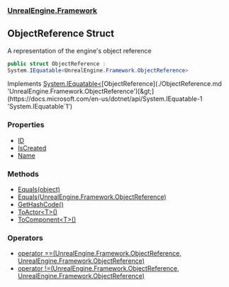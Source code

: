 ### [UnrealEngine.Framework](./UnrealEngine-Framework.md 'UnrealEngine.Framework')
## ObjectReference Struct
A representation of the engine's object reference  
```csharp
public struct ObjectReference :
System.IEquatable<UnrealEngine.Framework.ObjectReference>
```
Implements [System.IEquatable&lt;](https://docs.microsoft.com/en-us/dotnet/api/System.IEquatable-1 'System.IEquatable`1')[ObjectReference](./ObjectReference.md 'UnrealEngine.Framework.ObjectReference')[&gt;](https://docs.microsoft.com/en-us/dotnet/api/System.IEquatable-1 'System.IEquatable`1')  
### Properties
- [ID](./ObjectReference-ID.md 'UnrealEngine.Framework.ObjectReference.ID')
- [IsCreated](./ObjectReference-IsCreated.md 'UnrealEngine.Framework.ObjectReference.IsCreated')
- [Name](./ObjectReference-Name.md 'UnrealEngine.Framework.ObjectReference.Name')
### Methods
- [Equals(object)](./ObjectReference-Equals(object).md 'UnrealEngine.Framework.ObjectReference.Equals(object)')
- [Equals(UnrealEngine.Framework.ObjectReference)](./ObjectReference-Equals(ObjectReference).md 'UnrealEngine.Framework.ObjectReference.Equals(UnrealEngine.Framework.ObjectReference)')
- [GetHashCode()](./ObjectReference-GetHashCode().md 'UnrealEngine.Framework.ObjectReference.GetHashCode()')
- [ToActor&lt;T&gt;()](./ObjectReference-ToActor-T-().md 'UnrealEngine.Framework.ObjectReference.ToActor&lt;T&gt;()')
- [ToComponent&lt;T&gt;()](./ObjectReference-ToComponent-T-().md 'UnrealEngine.Framework.ObjectReference.ToComponent&lt;T&gt;()')
### Operators
- [operator ==(UnrealEngine.Framework.ObjectReference, UnrealEngine.Framework.ObjectReference)](./ObjectReference-op_Equality(ObjectReference_ObjectReference).md 'UnrealEngine.Framework.ObjectReference.op_Equality(UnrealEngine.Framework.ObjectReference, UnrealEngine.Framework.ObjectReference)')
- [operator !=(UnrealEngine.Framework.ObjectReference, UnrealEngine.Framework.ObjectReference)](./ObjectReference-op_Inequality(ObjectReference_ObjectReference).md 'UnrealEngine.Framework.ObjectReference.op_Inequality(UnrealEngine.Framework.ObjectReference, UnrealEngine.Framework.ObjectReference)')
